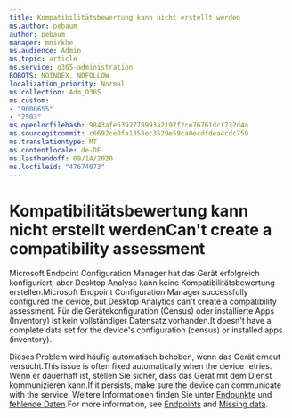 ```yaml
---
title: Kompatibilitätsbewertung kann nicht erstellt werden
ms.author: pebaum
author: pebaum
manager: mnirkhe
ms.audience: Admin
ms.topic: article
ms.service: o365-administration
ROBOTS: NOINDEX, NOFOLLOW
localization_priority: Normal
ms.collection: Adm_O365
ms.custom:
- "9000655"
- "2503"
ms.openlocfilehash: 9843afe5392778993a2197f2ce76761dcf732d4a
ms.sourcegitcommit: c6692ce0fa1358ec3529e59ca0ecdfdea4cdc759
ms.translationtype: MT
ms.contentlocale: de-DE
ms.lasthandoff: 09/14/2020
ms.locfileid: "47674073"
---
```

# <a name="cant-create-a-compatibility-assessment"></a><span data-ttu-id="b1738-102">Kompatibilitätsbewertung kann nicht erstellt werden</span><span class="sxs-lookup"><span data-stu-id="b1738-102">Can't create a compatibility assessment</span></span>

<span data-ttu-id="b1738-103">Microsoft Endpoint Configuration Manager hat das Gerät erfolgreich konfiguriert, aber Desktop Analyse kann keine Kompatibilitätsbewertung erstellen.</span><span class="sxs-lookup"><span data-stu-id="b1738-103">Microsoft Endpoint Configuration Manager successfully configured the device, but Desktop Analytics can't create a compatibility assessment.</span></span> <span data-ttu-id="b1738-104">Für die Gerätekonfiguration (Census) oder installierte Apps (Inventory) ist kein vollständiger Datensatz vorhanden.</span><span class="sxs-lookup"><span data-stu-id="b1738-104">It doesn't have a complete data set for the device's configuration (census) or installed apps (inventory).</span></span>

<span data-ttu-id="b1738-105">Dieses Problem wird häufig automatisch behoben, wenn das Gerät erneut versucht.</span><span class="sxs-lookup"><span data-stu-id="b1738-105">This issue is often fixed automatically when the device retries.</span></span> <span data-ttu-id="b1738-106">Wenn er dauerhaft ist, stellen Sie sicher, dass das Gerät mit dem Dienst kommunizieren kann.</span><span class="sxs-lookup"><span data-stu-id="b1738-106">If it persists, make sure the device can communicate with the service.</span></span> <span data-ttu-id="b1738-107">Weitere Informationen finden Sie unter [Endpunkte](https://docs.microsoft.com/configmgr/desktop-analytics/enable-data-sharing#endpoints) und [fehlende Daten](https://docs.microsoft.com/configmgr/desktop-analytics/monitor-connection-health#missing-data).</span><span class="sxs-lookup"><span data-stu-id="b1738-107">For more information, see [Endpoints](https://docs.microsoft.com/configmgr/desktop-analytics/enable-data-sharing#endpoints) and [Missing data](https://docs.microsoft.com/configmgr/desktop-analytics/monitor-connection-health#missing-data).</span></span>
